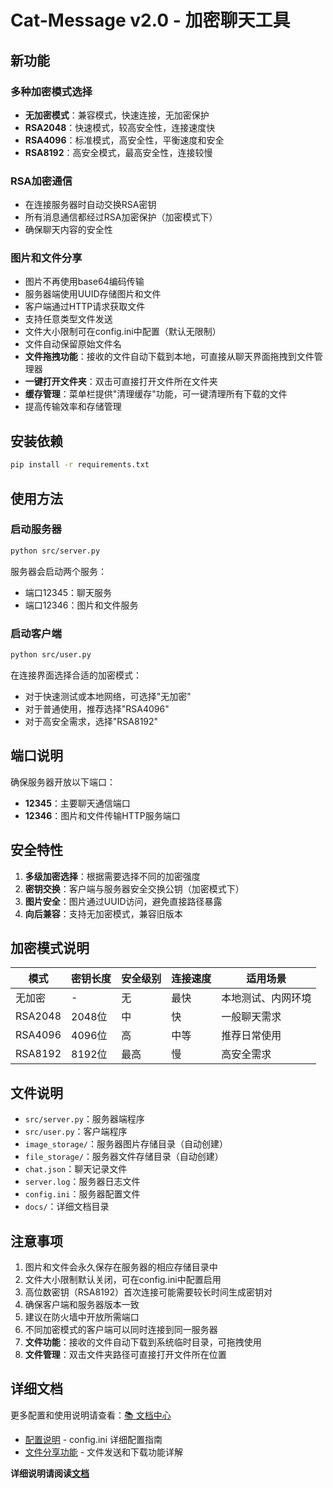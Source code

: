 # Cat-Message v2.0 - 加密聊天工具

## 新功能

### 多种加密模式选择
- **无加密模式**：兼容模式，快速连接，无加密保护
- **RSA2048**：快速模式，较高安全性，连接速度快
- **RSA4096**：标准模式，高安全性，平衡速度和安全
- **RSA8192**：高安全模式，最高安全性，连接较慢

### RSA加密通信
- 在连接服务器时自动交换RSA密钥
- 所有消息通信都经过RSA加密保护（加密模式下）
- 确保聊天内容的安全性

### 图片和文件分享
- 图片不再使用base64编码传输
- 服务器端使用UUID存储图片和文件
- 客户端通过HTTP请求获取文件
- 支持任意类型文件发送
- 文件大小限制可在config.ini中配置（默认无限制）
- 文件自动保留原始文件名
- **文件拖拽功能**：接收的文件自动下载到本地，可直接从聊天界面拖拽到文件管理器
- **一键打开文件夹**：双击可直接打开文件所在文件夹
- **缓存管理**：菜单栏提供"清理缓存"功能，可一键清理所有下载的文件
- 提高传输效率和存储管理

## 安装依赖

```bash
pip install -r requirements.txt
```

## 使用方法

### 启动服务器
```bash
python src/server.py
```

服务器会启动两个服务：
- 端口12345：聊天服务
- 端口12346：图片和文件服务

### 启动客户端
```bash
python src/user.py
```

在连接界面选择合适的加密模式：
- 对于快速测试或本地网络，可选择"无加密"
- 对于普通使用，推荐选择"RSA4096"
- 对于高安全需求，选择"RSA8192"

## 端口说明

确保服务器开放以下端口：
- **12345**：主要聊天通信端口
- **12346**：图片和文件传输HTTP服务端口

## 安全特性

1. **多级加密选择**：根据需要选择不同的加密强度
2. **密钥交换**：客户端与服务器安全交换公钥（加密模式下）
3. **图片安全**：图片通过UUID访问，避免直接路径暴露
4. **向后兼容**：支持无加密模式，兼容旧版本

## 加密模式说明

| 模式 | 密钥长度 | 安全级别 | 连接速度 | 适用场景 |
|------|----------|----------|----------|----------|
| 无加密 | - | 无 | 最快 | 本地测试、内网环境 |
| RSA2048 | 2048位 | 中 | 快 | 一般聊天需求 |
| RSA4096 | 4096位 | 高 | 中等 | 推荐日常使用 |
| RSA8192 | 8192位 | 最高 | 慢 | 高安全需求 |

## 文件说明

- `src/server.py`：服务器端程序
- `src/user.py`：客户端程序
- `image_storage/`：服务器图片存储目录（自动创建）
- `file_storage/`：服务器文件存储目录（自动创建）
- `chat.json`：聊天记录文件
- `server.log`：服务器日志文件
- `config.ini`：服务器配置文件
- `docs/`：详细文档目录

## 注意事项

1. 图片和文件会永久保存在服务器的相应存储目录中
2. 文件大小限制默认关闭，可在config.ini中配置启用
3. 高位数密钥（RSA8192）首次连接可能需要较长时间生成密钥对
4. 确保客户端和服务器版本一致
5. 建议在防火墙中开放所需端口
6. 不同加密模式的客户端可以同时连接到同一服务器
7. **文件功能**：接收的文件自动下载到系统临时目录，可拖拽使用
8. **文件管理**：双击文件夹路径可直接打开文件所在位置

## 详细文档

更多配置和使用说明请查看：[📚 文档中心](docs/README.md)

- [配置说明](docs/configuration.md) - config.ini 详细配置指南
- [文件分享功能](docs/file-sharing.md) - 文件发送和下载功能详解

**详细说明请阅读[文档](https://cat-cat-studio.github.io/cat-message/)**

